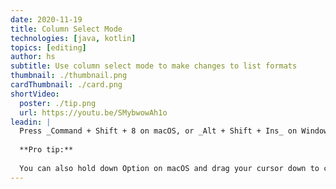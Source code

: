 ```yaml
---
date: 2020-11-19
title: Column Select Mode
technologies: [java, kotlin]
topics: [editing]
author: hs
subtitle: Use column select mode to make changes to list formats
thumbnail: ./thumbnail.png
cardThumbnail: ./card.png
shortVideo:
  poster: ./tip.png
  url: https://youtu.be/SMybwowAh1o
leadin: |
  Press _Command + Shift + 8 on macOS, or _Alt + Shift + Ins_ on Windows/Linux, to enable **Column Select Mode**.
  
  **Pro tip:**
  
  You can also hold down Option on macOS and drag your cursor down to create multiple carets in a vertical line.
---
```

